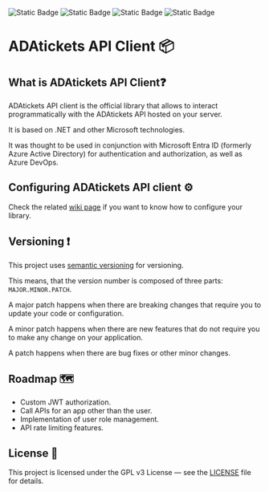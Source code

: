 ![Static Badge](https://img.shields.io/badge/Framework-.NET%209.0.10%20%28STS%29-512BD4)
![Static Badge](https://img.shields.io/badge/Language-C%2313-8A2BE2)
![Static Badge](https://img.shields.io/badge/License-GPL%20v3-FF0000)
![Static Badge](https://img.shields.io/badge/Status-Active-32CD32)

# ADAtickets API Client 📦

## What is ADAtickets API Client❓

ADAtickets API client is the official library that allows to interact programmatically with the ADAtickets API hosted on
your server.

It is based on .NET and other Microsoft technologies.

It was thought to be used in conjunction with Microsoft Entra ID (formerly Azure Active Directory) for authentication
and authorization, as well as Azure DevOps.

## Configuring ADAtickets API client ⚙️

Check the related [wiki page](https://github.com/AndrexAce/ADAtickets/wiki/API%20Client%20setup) if you want to know how
to configure your library.

## Versioning ❗

This project uses [semantic versioning](https://semver.org/) for versioning.

This means, that the version number is composed of three parts: `MAJOR.MINOR.PATCH`.

A major patch happens when there are breaking changes that require you to update your code or configuration.

A minor patch happens when there are new features that do not require you to make any change on your application.

A patch happens when there are bug fixes or other minor changes.

## Roadmap 🗺️

- Custom JWT authorization.
- Call APIs for an app other than the user.
- Implementation of user role management.
- API rate limiting features.

## License 📃

This project is licensed under the GPL v3 License — see
the [LICENSE](https://github.com/AndrexAce/ADAtickets/blob/master/LICENSE.txt) file for details.
